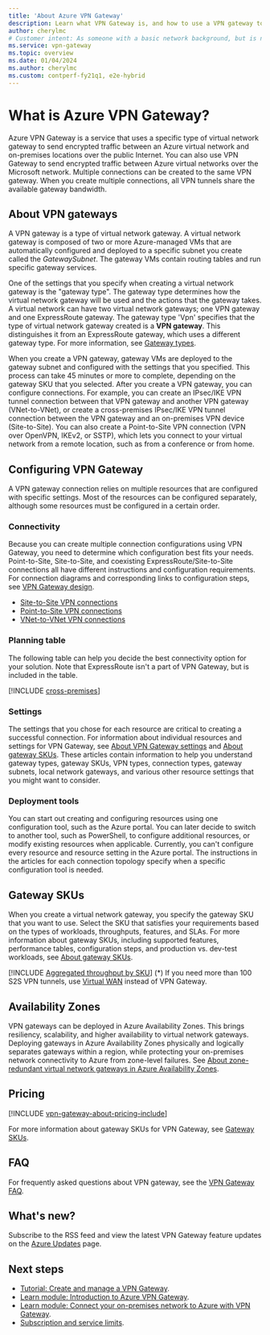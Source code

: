 ```yaml
---
title: 'About Azure VPN Gateway'
description: Learn what VPN Gateway is, and how to use a VPN gateway to connect to IPsec IKE Site-to-Site, VNet-to-VNet, and Point-to-Site VPN virtual networks.
author: cherylmc
# Customer intent: As someone with a basic network background, but is new to Azure, I want to understand the capabilities of Azure VPN Gateway so that I can securely connect to my Azure virtual networks.
ms.service: vpn-gateway
ms.topic: overview
ms.date: 01/04/2024
ms.author: cherylmc
ms.custom: contperf-fy21q1, e2e-hybrid
---
```


# What is Azure VPN Gateway?

Azure VPN Gateway is a service that uses a specific type of virtual network gateway to send encrypted traffic between an Azure virtual network and on-premises locations over the public Internet. You can also use VPN Gateway to send encrypted traffic between Azure virtual networks over the Microsoft network. Multiple connections can be created to the same VPN gateway. When you create multiple connections, all VPN tunnels share the available gateway bandwidth.

## <a name="vpn"></a>About VPN gateways

A VPN gateway is a type of virtual network gateway. A virtual network gateway is composed of two or more Azure-managed VMs that are automatically configured and deployed to a specific subnet you create called the *GatewaySubnet*. The gateway VMs contain routing tables and run specific gateway services.

One of the settings that you specify when creating a virtual network gateway is the "gateway type". The gateway type determines how the virtual network gateway will be used and the actions that the gateway takes. A virtual network can have two virtual network gateways; one VPN gateway and one ExpressRoute gateway. The gateway type 'Vpn' specifies that the type of virtual network gateway created is a **VPN gateway**. This distinguishes it from an ExpressRoute gateway, which uses a different gateway type. For more information, see [Gateway types](vpn-gateway-about-vpn-gateway-settings.md#gwtype).

When you create a VPN gateway, gateway VMs are deployed to the gateway subnet and configured with the settings that you specified. This process can take 45 minutes or more to complete, depending on the gateway SKU that you selected. After you create a VPN gateway, you can configure connections. For example, you can create an IPsec/IKE VPN tunnel connection between that VPN gateway and another VPN gateway (VNet-to-VNet), or create a cross-premises IPsec/IKE VPN tunnel connection between the VPN gateway and an on-premises VPN device (Site-to-Site). You can also create a Point-to-Site VPN connection (VPN over OpenVPN, IKEv2, or SSTP), which lets you connect to your virtual network from a remote location, such as from a conference or from home.

## <a name="configuring"></a>Configuring VPN Gateway

A VPN gateway connection relies on multiple resources that are configured with specific settings. Most of the resources can be configured separately, although some resources must be configured in a certain order.

### <a name="connectivity"></a> Connectivity

Because you can create multiple connection configurations using VPN Gateway, you need to determine which configuration best fits your needs. Point-to-Site, Site-to-Site, and coexisting ExpressRoute/Site-to-Site connections all have different instructions and configuration requirements. For connection diagrams and corresponding links to configuration steps, see [VPN Gateway design](design.md).

* [Site-to-Site VPN connections](design.md#s2smulti)
* [Point-to-Site VPN connections](design.md#P2S)
* [VNet-to-VNet VPN connections](design.md#V2V)

### <a name="planningtable"></a>Planning table

The following table can help you decide the best connectivity option for your solution. Note that ExpressRoute isn't a part of VPN Gateway, but is included in the table.

[!INCLUDE [cross-premises](../../includes/vpn-gateway-cross-premises-include.md)]

### <a name="settings"></a>Settings

The settings that you chose for each resource are critical to creating a successful connection. For information about individual resources and settings for VPN Gateway, see [About VPN Gateway settings](vpn-gateway-about-vpn-gateway-settings.md) and [About gateway SKUs](about-gateway-skus.md). These articles contain information to help you understand gateway types, gateway SKUs, VPN types, connection types, gateway subnets, local network gateways, and various other resource settings that you might want to consider.

### <a name="tools"></a>Deployment tools

You can start out creating and configuring resources using one configuration tool, such as the Azure portal. You can later decide to switch to another tool, such as PowerShell, to configure additional resources, or modify existing resources when applicable. Currently, you can't configure every resource and resource setting in the Azure portal. The instructions in the articles for each connection topology specify when a specific configuration tool is needed.

## <a name="gwsku"></a>Gateway SKUs

When you create a virtual network gateway, you specify the gateway SKU that you want to use. Select the SKU that satisfies your requirements based on the types of workloads, throughputs, features, and SLAs. For more information about gateway SKUs, including supported features, performance tables, configuration steps, and production vs. dev-test workloads, see [About gateway SKUs](about-gateway-skus.md).

[!INCLUDE [Aggregated throughput by SKU](../../includes/vpn-gateway-table-gwtype-aggtput-include.md)]
(*) If you need more than 100 S2S VPN tunnels, use [Virtual WAN](../virtual-wan/virtual-wan-about.md) instead of VPN Gateway.

## <a name="availability"></a>Availability Zones

VPN gateways can be deployed in Azure Availability Zones. This brings resiliency, scalability, and higher availability to virtual network gateways. Deploying gateways in Azure Availability Zones physically and logically separates gateways within a region, while protecting your on-premises network connectivity to Azure from zone-level failures. See [About zone-redundant virtual network gateways in Azure Availability Zones](about-zone-redundant-vnet-gateways.md).

## <a name="pricing"></a>Pricing

[!INCLUDE [vpn-gateway-about-pricing-include](../../includes/vpn-gateway-about-pricing-include.md)]

For more information about gateway SKUs for VPN Gateway, see [Gateway SKUs](vpn-gateway-about-vpn-gateway-settings.md#gwsku).

## <a name="faq"></a>FAQ

For frequently asked questions about VPN gateway, see the [VPN Gateway FAQ](vpn-gateway-vpn-faq.md).

## <a name="new"></a>What's new?

Subscribe to the RSS feed and view the latest VPN Gateway feature updates on the [Azure Updates](https://azure.microsoft.com/updates/?category=networking&query=VPN%20Gateway) page.

## Next steps

- [Tutorial: Create and manage a VPN Gateway](tutorial-create-gateway-portal.md).
- [Learn module: Introduction to Azure VPN Gateway](/training/modules/intro-to-azure-vpn-gateway).
- [Learn module: Connect your on-premises network to Azure with VPN Gateway](/training/modules/connect-on-premises-network-with-vpn-gateway/).
- [Subscription and service limits](../azure-resource-manager/management/azure-subscription-service-limits.md#vpn-gateway-limits).
